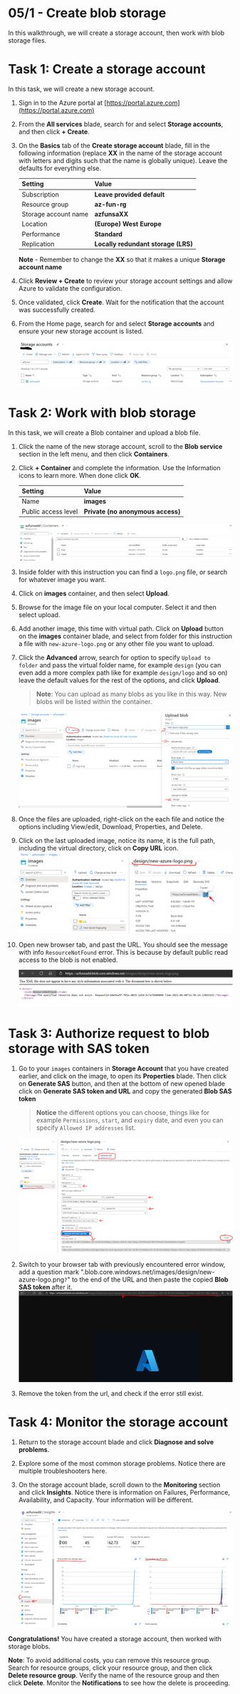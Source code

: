 # 05/1 - Create blob storage

In this walkthrough, we will create a storage account, then work with blob storage files.

# Task 1: Create a storage account

In this task, we will create a new storage account. 

1. Sign in to the Azure portal at [https://portal.azure.com](https://portal.azure.com)

2. From the **All services** blade, search for and select **Storage accounts**, and then click **+ Create**. 

3. On the **Basics** tab of the **Create storage account** blade, fill in the following information (replace **XX** in the name of the storage account with letters and digits such that the name is globally unique). Leave the defaults for everything else.

    | Setting              | Value                               |
    | -------------------- | ----------------------------------- |
    | Subscription         | **Leave provided default**          |
    | Resource group       | **az-fun-rg**                       |
    | Storage account name | **azfunsaXX**                       |
    | Location             | **(Europe) West Europe**            |
    | Performance          | **Standard**                        |
    | Replication          | **Locally redundant storage (LRS)** |
    

    **Note** - Remember to change the **XX** so that it makes a unique **Storage account name**

4. Click **Review + Create** to review your storage account settings and allow Azure to validate the configuration. 

5. Once validated, click **Create**. Wait for the notification that the account was successfully created. 

6. From the Home page, search for and select **Storage accounts** and ensure your new storage account is listed.

    ![storage-account-list](/assets/storage-account-list.PNG)

# Task 2: Work with blob storage

In this task, we will create a Blob container and upload a blob file. 

1. Click the name of the new storage account, scroll to the **Blob service** section in the left menu, and then click **Containers**.

2. Click **+ Container** and complete the information. Use the Information icons to learn more. When done click **OK**.


    | Setting             | Value                             |
    | ------------------- | --------------------------------- |
    | Name                | **images**                        |
    | Public access level | **Private (no anonymous access)** |
  

    ![storage-account-images-container.PNG](/assets/storage-account-images-container.PNG)

3. Inside folder with this instruction you can find a `logo.png` file, or search for whatever image you want. 

4. Click on **images** container, and then select **Upload**.

5. Browse for the image file on your local computer. Select it and then select upload.
   
6. Add another image, this time with virtual path. Click on **Upload** button on the **images** container blade, and select from folder for this instruction a file with `new-azure-logo.png` or any other file you want to upload.

7. Click the **Advanced** arrow, search for option to specify `Upload to folder` and pass the virtual folder name, for  example `design` (you can even add a more complex path like for example `design/logo` and so on) leave the default values for the rest of the options, and click **Upload**.

    >**Note**: You can upload as many blobs as you like in this way. New blobs will be listed within the container.

    ![storage-account-image-with-virtual-dir.PNG](/assets/storage-account-image-with-virtual-dir.PNG)
8. Once the files are uploaded, right-click on the each file and notice the options including View/edit, Download, Properties, and Delete. 

9.  Click on the last uploaded image, notice its name, it is the full path, including the virtual directory, click on **Copy URL** icon.
    ![storage-account-image-with-virtual-dir-copy-url.PNG](/assets/storage-account-image-with-virtual-dir-copy-url.PNG)

10. Open new browser tab, and past the URL. You should see the message with info `ResourceNotFound` error. This is because by default public read access to the blob is not enabled.

    ![storage-account-image-resource-not-found](/assets/storage-account-image-resource-not-found.PNG)

# Task 3: Authorize request to blob storage with SAS token

1. Go to your `images` containers in **Storage Account** that you have created earlier, and click on the image, to open its **Properties** blade. Then click on **Generate SAS** button, and then at the bottom of new opened blade click on **Generate SAS token and URL** and copy the generated **Blob SAS token**

    >**Notice** the different options you can choose, things like for example `Permissions`, `start`, and `expiry` date, and even you can specify `Allowed IP addresses` list.

    ![storage-account-image-generate-sas-token](/assets/storage-account-image-generate-sas-token.PNG)

2. Switch to your browser tab with previously encountered error window, add a question mark ".blob.core.windows.net/images/design/new-azure-logo.png`?`" to the end of the URL and then paste the copied **Blob SAS token** after it.
   ![storage-account-image-access-with-sas-token](/assets/storage-account-image-access-with-sas-token.PNG)

3. Remove the token from the url, and check if the error still exist.


# Task 4: Monitor the storage account

1. Return to the storage account blade and click **Diagnose and solve problems**. 

2. Explore some of the most common storage problems. Notice there are multiple troubleshooters here.

3. On the storage account blade, scroll down to the **Monitoring** section and click **Insights**. Notice there is information on Failures, Performance, Availability, and Capacity. Your information will be different.

    ![storage-account-insights-blade.PNG](/assets/storage-account-insights-blade.PNG)


**Congratulations!** You have created a storage account, then worked with storage blobs.

**Note**: To avoid additional costs, you can remove this resource group. Search for resource groups, click your resource group, and then click **Delete resource group**. Verify the name of the resource group and then click **Delete**. Monitor the **Notifications** to see how the delete is proceeding.